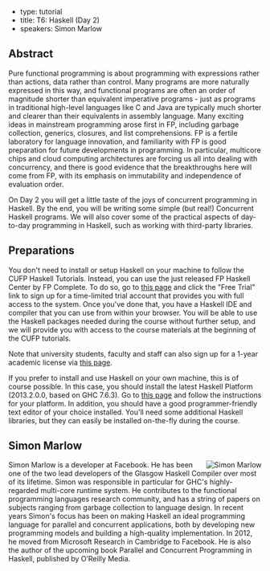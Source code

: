 - type: tutorial
- title: T6: Haskell (Day 2)
- speakers: Simon Marlow


## Abstract
Pure functional programming is about programming with expressions
rather than actions, data rather than control. Many programs are more
naturally expressed in this way, and functional programs are often an
order of magnitude shorter than equivalent imperative programs - just
as programs in traditional high-level languages like C and Java are
typically much shorter and clearer than their equivalents in assembly
language. Many exciting ideas in mainstream programming arose first in
FP, including garbage collection, generics, closures, and list
comprehensions. FP is a fertile laboratory for language innovation,
and familiarity with FP is good preparation for future developments in
programming. In particular, multicore chips and cloud computing
architectures are forcing us all into dealing with concurrency, and
there is good evidence that the breakthroughs here will come from FP,
with its emphasis on immutability and independence of evaluation
order.

On Day 2 you will get a little taste of the joys of concurrent
programming in Haskell. By the end, you will be writing some simple
(but real!) Concurrent Haskell programs. We will also cover some of
the practical aspects of day-to-day programming in Haskell, such as
working with third-party libraries.

## Preparations
You don't need to install or setup Haskell on your machine to follow
the CUFP Haskell Tutorials. Instead, you can use the just released FP
Haskell Center by FP Complete. To do so, go to [this
page](https://www.fpcomplete.com/) and click the "Free Trial" link to
sign up for a time-limited trial account that provides you with full
access to the system. Once you've done that, you have a Haskell IDE
and compiler that you can use from within your browser. You will be
able to use the Haskell packages needed during the course without
further setup, and we will provide you with access to the course
materials at the beginning of the CUFP tutorials.

Note that university students, faculty and staff can also sign up for
a 1-year academic license via [this
page](https://www.fpcomplete.com/business/fp-haskell-center/academic-account-request).

If you prefer to install and use Haskell on your own machine, this is
of course possible. In this case, you should install the latest
Haskell Platform \(2013.2.0.0, based on GHC 7.6.3\). Go to [this
page](http://www.haskell.org/platform/) and follow the instructions
for your platform. In addition, you should have a good
programmer-friendly text editor of your choice installed. You'll need
some additional Haskell libraries, but they can easily be installed
on-the-fly during the course.

## Simon Marlow
<img align="right" src="/sites/all/files/speaker-portraits/simon-marlow-portrait.jpg" alt="Simon Marlow"></img>
Simon Marlow is a developer at Facebook. He has been one of the two
lead developers of the Glasgow Haskell Compiler over most of its
lifetime. Simon was responsible in particular for GHC's
highly-regarded multi-core runtime system. He contributes to the
functional programming languages research community, and has a string
of papers on subjects ranging from garbage collection to language
design. In recent years Simon's focus has been on making Haskell an
ideal programming language for parallel and concurrent applications,
both by developing new programming models and building a high-quality
implementation. In 2012, he moved from Microsoft Research in Cambridge
to Facebook. He is also the author of the upcoming book Parallel and
Concurrent Programming in Haskell, published by O’Reilly Media.
